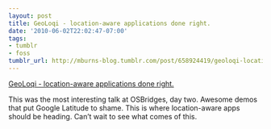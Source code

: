 ```yaml
---
layout: post
title: GeoLoqi - location-aware applications done right.
date: '2010-06-02T22:02:47-07:00'
tags:
- tumblr
- foss
tumblr_url: http://mburns-blog.tumblr.com/post/658924419/geoloqi-location-aware-applications-done-right
---
```

<a href="http://geoloqi.com/">GeoLoqi - location-aware applications done right.</a>

This was the most interesting talk at OSBridges, day two. Awesome demos that put Google Latitude to shame. This is where location-aware apps should be heading. Can&rsquo;t wait to see what comes of this.

